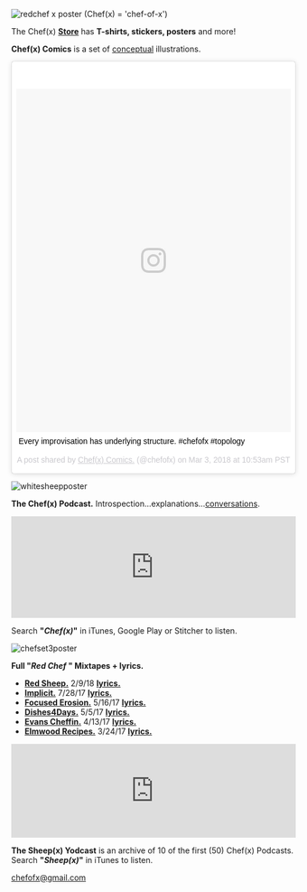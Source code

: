 ![redchef x poster](https://user-images.githubusercontent.com/25256570/39730165-efdd2ee0-5214-11e8-95ce-336c2864a8c8.png)
(Chef(x) = 'chef-of-x')

The Chef(x) **[Store](https://www.redbubble.com/shop/chefofx)** 
has **T-shirts, stickers, posters** and more! 

**Chef(x) Comics** is a set of [conceptual](https://drive.google.com/open?id=1xW_4RJQNrnZvFhNpgHLYCVrIiItlWsm4) illustrations.

<blockquote class="instagram-media" data-instgrm-captioned data-instgrm-permalink="https://www.instagram.com/p/Bf3zCvUBwgp/" data-instgrm-version="8" style=" background:#FFF; border:0; border-radius:3px; box-shadow:0 0 1px 0 rgba(0,0,0,0.5),0 1px 10px 0 rgba(0,0,0,0.15); margin: 1px; max-width:658px; padding:0; width:99.375%; width:-webkit-calc(100% - 2px); width:calc(100% - 2px);"><div style="padding:8px;"> <div style=" background:#F8F8F8; line-height:0; margin-top:40px; padding:62.5% 0; text-align:center; width:100%;"> <div style=" background:url(data:image/png;base64,iVBORw0KGgoAAAANSUhEUgAAACwAAAAsCAMAAAApWqozAAAABGdBTUEAALGPC/xhBQAAAAFzUkdCAK7OHOkAAAAMUExURczMzPf399fX1+bm5mzY9AMAAADiSURBVDjLvZXbEsMgCES5/P8/t9FuRVCRmU73JWlzosgSIIZURCjo/ad+EQJJB4Hv8BFt+IDpQoCx1wjOSBFhh2XssxEIYn3ulI/6MNReE07UIWJEv8UEOWDS88LY97kqyTliJKKtuYBbruAyVh5wOHiXmpi5we58Ek028czwyuQdLKPG1Bkb4NnM+VeAnfHqn1k4+GPT6uGQcvu2h2OVuIf/gWUFyy8OWEpdyZSa3aVCqpVoVvzZZ2VTnn2wU8qzVjDDetO90GSy9mVLqtgYSy231MxrY6I2gGqjrTY0L8fxCxfCBbhWrsYYAAAAAElFTkSuQmCC); display:block; height:44px; margin:0 auto -44px; position:relative; top:-22px; width:44px;"></div></div> <p style=" margin:8px 0 0 0; padding:0 4px;"> <a href="https://www.instagram.com/p/Bf3zCvUBwgp/" style=" color:#000; font-family:Arial,sans-serif; font-size:14px; font-style:normal; font-weight:normal; line-height:17px; text-decoration:none; word-wrap:break-word;" target="_blank">Every improvisation has underlying structure. #chefofx #topology</a></p> <p style=" color:#c9c8cd; font-family:Arial,sans-serif; font-size:14px; line-height:17px; margin-bottom:0; margin-top:8px; overflow:hidden; padding:8px 0 7px; text-align:center; text-overflow:ellipsis; white-space:nowrap;">A post shared by <a href="https://www.instagram.com/chefofx/" style=" color:#c9c8cd; font-family:Arial,sans-serif; font-size:14px; font-style:normal; font-weight:normal; line-height:17px;" target="_blank"> Chef(x) Comics.</a> (@chefofx) on <time style=" font-family:Arial,sans-serif; font-size:14px; line-height:17px;" datetime="2018-03-03T18:53:43+00:00">Mar 3, 2018 at 10:53am PST</time></p></div></blockquote> <script async defer src="//www.instagram.com/embed.js"></script>

![whitesheepposter](https://user-images.githubusercontent.com/25256570/39098511-d556178a-4620-11e8-8b39-ca2486be8e55.png)

**The Chef(x) Podcast.** Introspection...explanations...[conversations](https://drive.google.com/open?id=1xFDuPz7o5kMe-fPK4tK6XE4HvhEHOSNB).

<iframe width="100%" height="180" src="https://www.youtube.com/embed/znsm-AFUwCk" frameborder="0" allow="autoplay; encrypted-media" allowfullscreen></iframe>

Search **"*Chef(x)*"** in iTunes, Google Play or Stitcher to listen.

![chefset3poster](https://user-images.githubusercontent.com/25256570/39135171-33733242-46cd-11e8-8273-073eb57f7419.png)

**Full "*Red Chef* " Mixtapes + lyrics.**

- **[Red Sheep.](https://soundcloud.com/redchef/sets/red-sheep/s-SK4K5)** 2/9/18 **[lyrics.](https://drive.google.com/open?id=1L0DXyAscYHFnqYgvJ5aMnPRHvZZo1k9Z)**
- **[Implicit.](https://soundcloud.com/redchef/sets/implicit/s-tvWII)** 7/28/17 **[lyrics.](https://drive.google.com/open?id=0B1Ol8fuZMTCWam4zdm5sbFlvRUU)** 
- **[Focused Erosion.](https://soundcloud.com/redchef/sets/focused-erosion/s-pihsw)** 5/16/17 **[lyrics.](https://drive.google.com/open?id=0B1Ol8fuZMTCWWVNQdXd2ZndiaDA)** 
- **[Dishes4Days.](https://soundcloud.com/redchef/sets/dishes4days/s-NY0Mc)** 5/5/17 **[lyrics.](https://drive.google.com/open?id=0B1Ol8fuZMTCWc09Yb2tRZndleVE)** 
- **[Evans Cheffin.](https://soundcloud.com/redchef/sets/evans-cheffin/s-5ctrP)** 4/13/17 **[lyrics.](https://drive.google.com/open?id=0B1Ol8fuZMTCWWS1OUHptcEN4aWM)** 
- **[Elmwood Recipes.](https://soundcloud.com/redchef/sets/elmwood-recipes/s-4d0MH)** 3/24/17 **[lyrics.](https://drive.google.com/open?id=0B1Ol8fuZMTCWaldOV2ZYYVlyRlk)**

<iframe width="100%" height="166" scrolling="no" frameborder="no" allow="autoplay" src="https://w.soundcloud.com/player/?url=https%3A//api.soundcloud.com/tracks/323152842%3Fsecret_token%3Ds-Lrbqe&color=%23ff5500&auto_play=false&hide_related=false&show_comments=true&show_user=true&show_reposts=false&show_teaser=true"></iframe>

**The Sheep(x) Yodcast** is an archive of 10 of the first (50) Chef(x) Podcasts. Search **"*Sheep(x)*"** in iTunes to listen. 

chefofx@gmail.com
